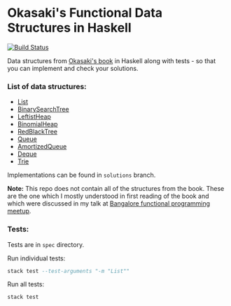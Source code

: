 # Okasaki's Functional Data Structures in Haskell

[![Build Status](https://travis-ci.org/tejasbubane/functional-data-structures.svg?branch=solutions)](https://travis-ci.org/tejasbubane/functional-data-structures)

Data structures from [Okasaki's book](https://www.goodreads.com/book/show/594288.Purely_Functional_Data_Structures) in Haskell along with tests - so that you can implement and check your solutions.

### List of data structures:

* [List](src/List.hs)
* [BinarySearchTree](src/BinarySearchTree.hs)
* [LeftistHeap](src/LeftistHeap.hs)
* [BinomialHeap](src/BinomialHeap.hs)
* [RedBlackTree](src/RedBlackTree.hs)
* [Queue](src/Queue.hs)
* [AmortizedQueue](src/AmortizedQueue.hs)
* [Deque](src/Deque.hs)
* [Trie](src/Trie.hs)


Implementations can be found in `solutions` branch.

**Note:** This repo does not contain all of the structures from the book. These are the one which I mostly understood in first reading of the book and which were discussed in my talk at [Bangalore functional programming meetup](https://www.meetup.com/Bangalore-Functional-Programmers-Meetup/events/257190891/).

### Tests:

Tests are in `spec` directory.

Run individual tests:

```hs
stack test --test-arguments "-m "List""
```

Run all tests:

```hs
stack test
```

